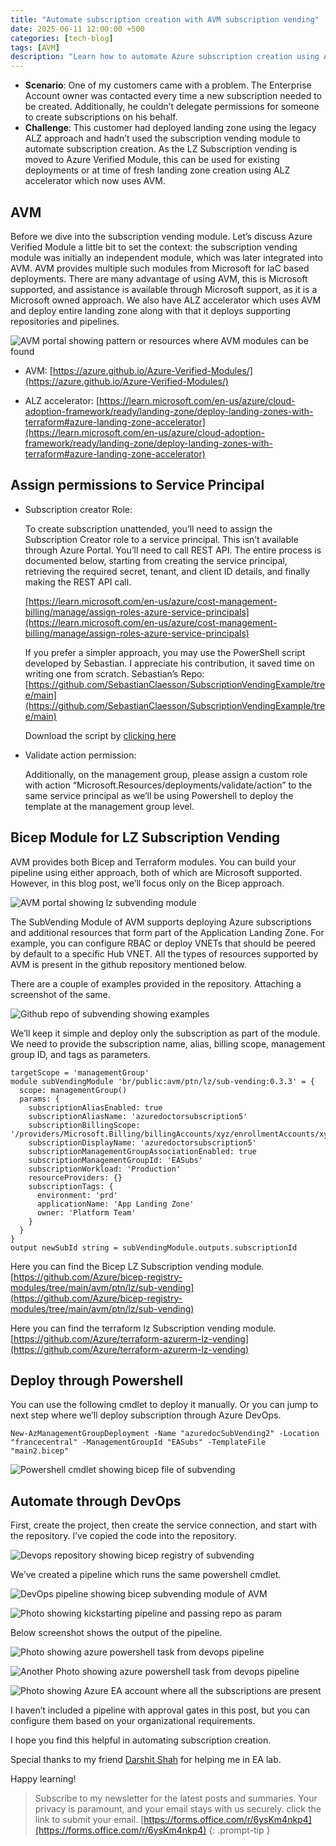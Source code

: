 ```yaml
---
title: "Automate subscription creation with AVM subscription vending"
date: 2025-06-11 12:00:00 +500
categories: [tech-blog]
tags: [AVM]
description: "Learn how to automate Azure subscription creation using AVM’s Subcription Vending module with Bicep and Azure DevOps. Deploy application LZ subscription"
---
```

* **Scenario**: One of my customers came with a problem. The Enterprise Account owner was contacted every time a new subscription needed to be created. Additionally, he couldn’t delegate permissions for someone to create subscriptions on his behalf.
* **Challenge**: This customer had deployed landing zone using the legacy ALZ approach and hadn’t used the subscription vending module to automate subscription creation. As the LZ Subscription vending is moved to Azure Verified Module, this can be used for existing deployments or at time of fresh landing zone creation using ALZ accelerator which now uses AVM.

## AVM
Before we dive into the subscription vending module. Let’s discuss Azure Verified Module a little bit to set the context: the subscription vending module was initially an independent module, which was later integrated into AVM. AVM provides multiple such modules from Microsoft for IaC based deployments. There are many advantage of using AVM, this is Microsoft supported, and assistance is available through Microsoft support, as it is a Microsoft owned approach. We also have ALZ accelerator which uses AVM and deploy entire landing zone along with that it deploys supporting repositories and pipelines.

![AVM portal showing pattern or resources where AVM modules can be found](https://raw.githubusercontent.com/qureshiaquib/qureshiaquib.github.io/main/assets/11062025/avm-pattern-portal.jpg)

* AVM: [https://azure.github.io/Azure-Verified-Modules/](https://azure.github.io/Azure-Verified-Modules/)

* ALZ accelerator: [https://learn.microsoft.com/en-us/azure/cloud-adoption-framework/ready/landing-zone/deploy-landing-zones-with-terraform#azure-landing-zone-accelerator](https://learn.microsoft.com/en-us/azure/cloud-adoption-framework/ready/landing-zone/deploy-landing-zones-with-terraform#azure-landing-zone-accelerator)

## Assign permissions to Service Principal
* Subscription creator Role:

  To create subscription unattended, you’ll need to assign the Subscription Creator role to a service principal. This isn’t available through Azure Portal. You’ll need to call REST API.
  The entire process is documented below, starting from creating the service principal, retrieving the required secret, tenant, and client ID details, and finally making the REST API call. 
  
  [https://learn.microsoft.com/en-us/azure/cost-management-billing/manage/assign-roles-azure-service-principals](https://learn.microsoft.com/en-us/azure/cost-management-billing/manage/assign-roles-azure-service-principals)

  If you prefer a simpler approach, you may use the PowerShell script developed by Sebastian. I appreciate his contribution, it saved time on writing one from scratch.
  Sebastian’s Repo: [https://github.com/SebastianClaesson/SubscriptionVendingExample/tree/main](https://github.com/SebastianClaesson/SubscriptionVendingExample/tree/main)

  Download the script by [clicking here](https://raw.githubusercontent.com/qureshiaquib/qureshiaquib.github.io/main/assets/11062025/New-EnterpriseAgreementRoleAssignment.ps1)

* Validate action permission:

  Additionally, on the management group, please assign a custom role with action “Microsoft.Resources/deployments/validate/action” to the same service principal as we’ll be using Powershell to deploy the template at the management group level.

## Bicep Module for LZ Subscription Vending
AVM provides both Bicep and Terraform modules. You can build your pipeline using either approach, both of which are Microsoft supported. However, in this blog post, we’ll focus only on the Bicep approach.

![AVM portal showing lz subvending module](https://raw.githubusercontent.com/qureshiaquib/qureshiaquib.github.io/main/assets/11062025/lz-sub-vending-avm-module.jpg)

The SubVending Module of AVM supports deploying Azure subscriptions and additional resources that form part of the Application Landing Zone. For example, you can configure RBAC or deploy VNETs that should be peered by default to a specific Hub VNET.
All the types of resources supported by AVM is present in the github repository mentioned below.

There are a couple of examples provided in the repository. Attaching a screenshot of the same.

![Github repo of subvending showing examples](https://raw.githubusercontent.com/qureshiaquib/qureshiaquib.github.io/main/assets/11062025/github-repo-showing-sub-vending-examples.jpg)

We’ll keep it simple and deploy only the subscription as part of the module.
We need to provide the subscription name, alias, billing scope, management group ID, and tags as parameters.

```shell
targetScope = 'managementGroup'
module subVendingModule 'br/public:avm/ptn/lz/sub-vending:0.3.3' = {
  scope: managementGroup()
  params: {
    subscriptionAliasEnabled: true
    subscriptionAliasName: 'azuredoctorsubscription5'
    subscriptionBillingScope: '/providers/Microsoft.Billing/billingAccounts/xyz/enrollmentAccounts/xyz'
    subscriptionDisplayName: 'azuredoctorsubscription5'
    subscriptionManagementGroupAssociationEnabled: true
    subscriptionManagementGroupId: 'EASubs'
    subscriptionWorkload: 'Production'
    resourceProviders: {}
    subscriptionTags: {
      environment: 'prd'
      applicationName: 'App Landing Zone'
      owner: 'Platform Team'
    }
  }
}
output newSubId string = subVendingModule.outputs.subscriptionId
```
Here you can find the Bicep LZ Subscription vending module.
[https://github.com/Azure/bicep-registry-modules/tree/main/avm/ptn/lz/sub-vending](https://github.com/Azure/bicep-registry-modules/tree/main/avm/ptn/lz/sub-vending)

Here you can find the terraform lz Subscription vending module.
[https://github.com/Azure/terraform-azurerm-lz-vending](https://github.com/Azure/terraform-azurerm-lz-vending)

## Deploy through Powershell

You can use the following cmdlet to deploy it manually. Or you can jump to next step where we’ll deploy subscription through Azure DevOps.

```shell
New-AzManagementGroupDeployment -Name "azuredocSubVending2" -Location "francecentral" -ManagementGroupId "EASubs" -TemplateFile "main2.bicep"
```
![Powershell cmdlet showing bicep file of subvending](https://raw.githubusercontent.com/qureshiaquib/qureshiaquib.github.io/main/assets/11062025/powershell-output.jpg)


## Automate through DevOps
First, create the project, then create the service connection, and start with the repository.
I’ve copied the code into the repository.

![Devops repository showing bicep registry of subvending](https://raw.githubusercontent.com/qureshiaquib/qureshiaquib.github.io/main/assets/11062025/devops-repository.jpg)

We’ve created a pipeline which runs the same powershell cmdlet.

![DevOps pipeline showing bicep subvending module of AVM](https://raw.githubusercontent.com/qureshiaquib/qureshiaquib.github.io/main/assets/11062025/azure-pipeline-avm.jpg)


![Photo showing kickstarting pipeline and passing repo as param](https://raw.githubusercontent.com/qureshiaquib/qureshiaquib.github.io/main/assets/11062025/run-pipeline-manually.jpg)

Below screenshot shows the output of the pipeline.

![Photo showing azure powershell task from devops pipeline](https://raw.githubusercontent.com/qureshiaquib/qureshiaquib.github.io/main/assets/11062025/azure-powershell-task.jpg)

![Another Photo showing azure powershell task from devops pipeline](https://raw.githubusercontent.com/qureshiaquib/qureshiaquib.github.io/main/assets/11062025/azure-powershell-task2.jpg)

![Photo showing Azure EA account where all the subscriptions are present](https://raw.githubusercontent.com/qureshiaquib/qureshiaquib.github.io/main/assets/11062025/azure-portal-subscription-created.jpg)

I haven’t included a pipeline with approval gates in this post, but you can configure them based on your organizational requirements.

I hope you find this helpful in automating subscription creation.

Special thanks to my friend [Darshit Shah](https://www.linkedin.com/in/darushah/) for helping me in EA lab.

Happy learning!

>Subscribe to my newsletter for the latest posts and summaries. Your privacy is paramount, and your email stays with us securely.
click the link to submit your email.
[https://forms.office.com/r/6ysKm4nkp4](https://forms.office.com/r/6ysKm4nkp4)
{: .prompt-tip }